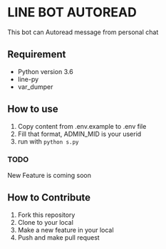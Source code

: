 # LINE BOT AUTOREAD
This bot can Autoread message from personal chat



## Requirement
- Python version 3.6
- line-py
- var_dumper
## How to use
1. Copy content from .env.example to .env file
2. Fill that format, ADMIN_MID is your userid
3. run with `python s.py`

### TODO
New Feature is coming soon

## How to Contribute
1. Fork this repository
2. Clone to your local
3. Make a new feature in your local
4. Push and make pull request
